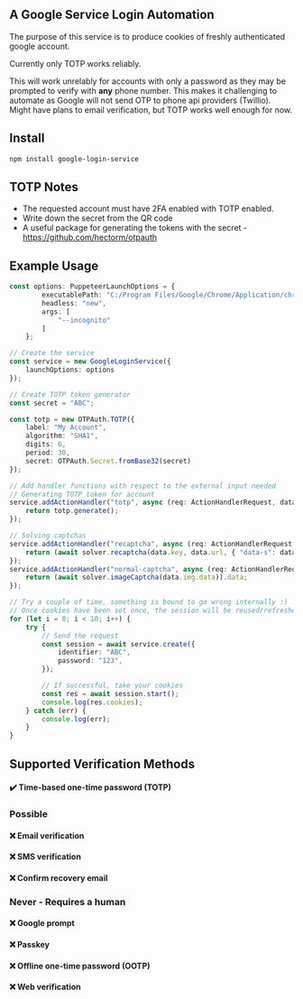 ## A Google Service Login Automation
The purpose of this service is to produce cookies of freshly authenticated google account.

Currently only TOTP works reliably.

This will work unrelably for accounts with only a password as they may be prompted to verify with <b>any</b> phone number.
This makes it challenging to automate as Google will not send OTP to phone api providers (Twillio). Might have plans to email verification, but TOTP works well enough for now.


## Install
```sh
npm install google-login-service
```

## TOTP Notes
* The requested account must have 2FA enabled with TOTP enabled.
* Write down the secret from the QR code
* A useful package for generating the tokens with the secret - https://github.com/hectorm/otpauth

## Example Usage
```ts
const options: PuppeteerLaunchOptions = {
		executablePath: "C:/Program Files/Google/Chrome/Application/chrome.exe",
		headless: "new",
		args: [
			"--incognito"
		]
	};

// Create the service
const service = new GoogleLoginService({
	launchOptions: options
});

// Create TOTP token generator
const secret = "ABC";

const totp = new OTPAuth.TOTP({
	label: "My Account",
	algorithm: "SHA1",
	digits: 6,
	period: 30,
	secret: OTPAuth.Secret.fromBase32(secret)
});

// Add handler functions with respect to the external input needed
// Generating TOTP token for account
service.addActionHandler("totp", async (req: ActionHandlerRequest, data: undefined) => {
	return totp.generate();
});

// Solving captchas
service.addActionHandler("recaptcha", async (req: ActionHandlerRequest, data: ReCaptchaResponse) => {
	return (await solver.recaptcha(data.key, data.url, { "data-s": data.data_s })).data;
});
service.addActionHandler("normal-captcha", async (req: ActionHandlerRequest, data: NormalCaptchaResponse) => {
	return (await solver.imageCaptcha(data.img.data)).data;
});

// Try a couple of time, something is bound to go wrong internally :) 
// Once cookies have been set once, the session will be reused/refreshed on every get
for (let i = 0; i < 10; i++) {
	try {
		// Send the request
		const session = await service.create({
			identifier: "ABC",
			password: "123",
		});

		// If successful, take your cookies
		const res = await session.start();
		console.log(res.cookies);
	} catch (err) {
		console.log(err);
	}
}
```

## Supported Verification Methods
#### ✔️ Time-based one-time password (TOTP)

### Possible
#### ❌ Email verification
#### ❌ SMS verification 
#### ❌ Confirm recovery email

### Never - Requires a human
#### ❌ Google prompt
#### ❌ Passkey
#### ❌ Offline one-time password (OOTP)
#### ❌ Web verification